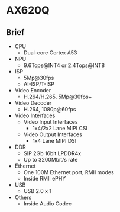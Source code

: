 # AX620Q

## Brief

- CPU
    - Dual-core Cortex A53
- NPU
    - 9.6Tops@INT4 or 2.4Tops@INT8
- ISP
    - 5Mp@30fps
    - AI-ISP/T-ISP
- Video Encoder
    - H.264/H.265, 5Mp@30fps+
- Video Decoder
    - H.264, 1080p@60fps
- Video Interfaces
    - Video Input Interfaces
        - 1x4/2x2 Lane MIPI CSI
    - Video Output Interfaces
        - 1x4 Lane MIPI DSI
- DDR
    - SIP 2Gb 16bit LPDDR4x
    - Up to 3200Mbit/s rate
- Ethernet
    - One 100M Ethernet port, RMII modes
    - Inside RMII ePHY
- USB
    - USB 2.0 x 1
- Others
    - Inside Audio Codec     
